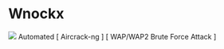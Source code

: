 # Wnockx
<img src="https://github.com/Layvth/wnockx/tree/main/src/banner.PNG"> 
Automated [ Aircrack-ng ] [ WAP/WAP2 Brute Force Attack ]
